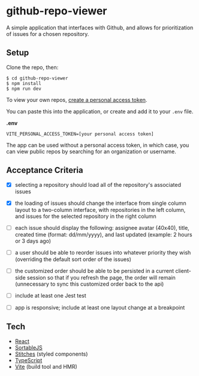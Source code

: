 # github-repo-viewer

A simple application that interfaces with Github, and allows for prioritization of issues for a chosen repository.

## Setup

Clone the repo, then:

```
$ cd github-repo-viewer
$ npm install
$ npm run dev
```

To view your own repos, [create a personal access token](https://github.com/settings/tokens).

You can paste this into the application, or create and add it to your `.env` file.

**.env**
```
VITE_PERSONAL_ACCESS_TOKEN=[your personal access token]
```

The app can be used without a personal access token, in which case, you can view public repos by searching for an organization or username.

## Acceptance Criteria

- [x] selecting a repository should load all of the repository's associated issues

- [x] the loading of issues should change the interface from single column layout to a two-column interface, with repositories in the left column, and issues for the selected repository in the right column

- [ ] each issue should display the following: assignee avatar (40x40), title, created time (format: dd/mm/yyyy), and last updated (example: 2 hours or 3 days ago)

- [ ] a user should be able to reorder issues into whatever priority they wish (overriding the default sort order of the issues)

- [ ] the customized order should be able to be persisted in a current client-side session so that if you refresh the page, the order will remain (unnecessary to sync this customized order back to the api)

- [ ] include at least one Jest test

- [ ] app is responsive; include at least one layout change at a breakpoint

## Tech

- [React](https://reactjs.org/)
- [SortableJS](https://github.com/SortableJS/react-sortablejs)
- [Stitches](https://stitches.dev/) (styled components)
- [TypeScript](https://www.typescriptlang.org/)
- [Vite](https://vitejs.dev/) (build tool and HMR)


